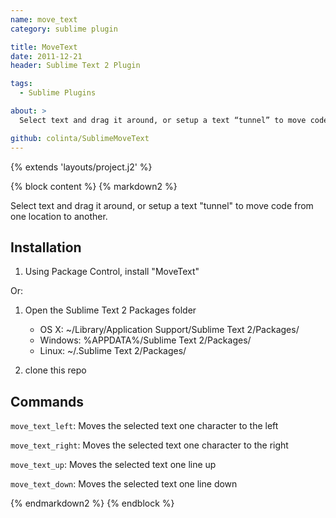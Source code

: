 ```yaml
---
name: move_text
category: sublime plugin

title: MoveText
date: 2011-12-21
header: Sublime Text 2 Plugin

tags:
  - Sublime Plugins

about: >
  Select text and drag it around, or setup a text “tunnel” to move code from one location to another.

github: colinta/SublimeMoveText
---
```

{% extends 'layouts/project.j2' %}

{% block content %}
{% markdown2 %}

Select text and drag it around, or setup a text "tunnel" to move code from one location to another.


Installation
------------

1. Using Package Control, install "MoveText"

Or:

1. Open the Sublime Text 2 Packages folder

    - OS X: ~/Library/Application Support/Sublime Text 2/Packages/
    - Windows: %APPDATA%/Sublime Text 2/Packages/
    - Linux: ~/.Sublime Text 2/Packages/

2. clone this repo

Commands
--------

`move_text_left`: Moves the selected text one character to the left

`move_text_right`: Moves the selected text one character to the right

`move_text_up`: Moves the selected text one line up

`move_text_down`: Moves the selected text one line down

{% endmarkdown2 %}
{% endblock %}